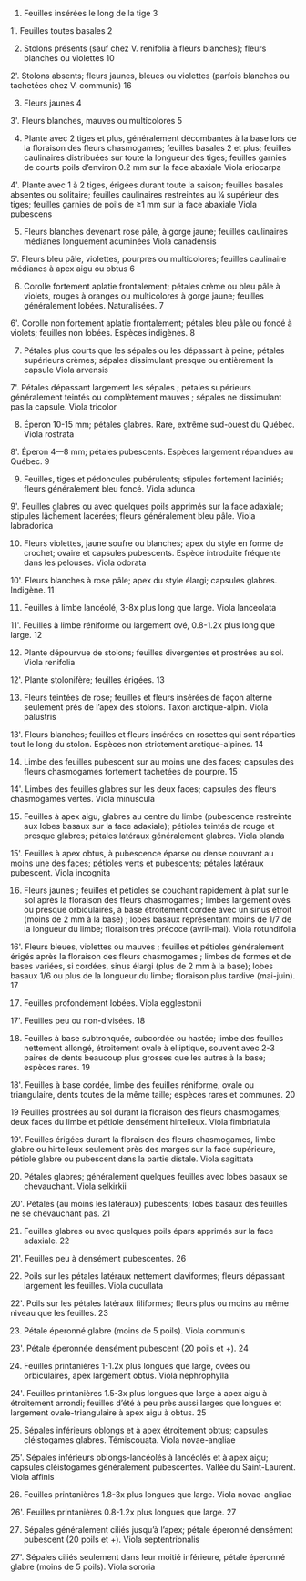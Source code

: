 
1. Feuilles insérées le long de la tige 3

1'. Feuilles toutes basales 2

2. Stolons présents (sauf chez V. renifolia à fleurs blanches); fleurs blanches ou
violettes 10

2'. Stolons absents; fleurs jaunes, bleues ou violettes (parfois blanches ou tachetées chez V. communis) 16

3. Fleurs jaunes 4

3'. Fleurs blanches, mauves ou multicolores 5

4. Plante avec 2 tiges et plus, généralement décombantes à la base lors de la floraison des fleurs
chasmogames; feuilles basales 2 et plus; feuilles caulinaires distribuées sur toute la longueur des tiges;
feuilles garnies de courts poils d’environ 0.2 mm sur la face
abaxiale Viola eriocarpa

4'. Plante avec 1 à 2 tiges, érigées durant toute la saison; feuilles basales absentes ou solitaire; feuilles
caulinaires restreintes au ¼ supérieur des tiges; feuilles garnies de poils de ≥1 mm sur la face abaxiale Viola pubescens

5. Fleurs blanches devenant rose pâle, à gorge jaune; feuilles caulinaires médianes longuement
acuminées Viola canadensis

5'. Fleurs bleu pâle, violettes, pourpres ou multicolores; feuilles caulinaire médianes à apex aigu ou
obtus 6

6. Corolle fortement aplatie frontalement; pétales crème ou bleu pâle à violets, rouges à oranges ou
multicolores à gorge jaune; feuilles généralement lobées. Naturalisées. 7

6'. Corolle non fortement aplatie frontalement; pétales bleu pâle ou foncé à violets; feuilles non lobées.
Espèces indigènes. 8

7. Pétales plus courts que les sépales ou les dépassant à peine; pétales supérieurs crèmes; sépales
dissimulant presque ou entièrement la capsule Viola arvensis

7'. Pétales dépassant largement les sépales ; pétales supérieurs généralement teintés ou complètement
mauves ; sépales ne dissimulant pas la capsule. Viola tricolor

8. Éperon 10-15 mm; pétales glabres. Rare, extrême sud-ouest du Québec. Viola rostrata

8'. Éperon 4—8 mm; pétales pubescents. Espèces largement répandues au Québec. 9

9. Feuilles, tiges et pédoncules pubérulents; stipules fortement laciniés; fleurs généralement bleu
foncé. Viola adunca

9'. Feuilles glabres ou avec quelques poils apprimés sur la face adaxiale; stipules lâchement lacérées;
fleurs généralement bleu pâle. Viola labradorica

10. Fleurs violettes, jaune soufre ou blanches; apex du style en forme de crochet; ovaire et capsules
pubescents. Espèce introduite fréquente dans les pelouses. Viola odorata

10'. Fleurs blanches à rose pâle; apex du style élargi; capsules glabres. Indigène. 11

11. Feuilles à limbe lancéolé, 3-8x plus long que large. Viola lanceolata

11'. Feuilles à limbe réniforme ou largement ové, 0.8-1.2x plus long que large. 12

12. Plante dépourvue de stolons; feuilles divergentes et prostrées au sol. Viola renifolia

12'. Plante stolonifère; feuilles érigées. 13

13. Fleurs teintées de rose; feuilles et fleurs insérées de façon alterne seulement près de l’apex des stolons.
Taxon arctique-alpin. Viola palustris

13'. Fleurs blanches; feuilles et fleurs insérées en rosettes qui sont réparties tout le long du stolon. Espèces
non strictement arctique-alpines. 14

14. Limbe des feuilles pubescent sur au moins une des faces; capsules des fleurs chasmogames fortement
tachetées de pourpre. 15

14'. Limbes des feuilles glabres sur les deux faces; capsules des fleurs chasmogames vertes. Viola minuscula

15. Feuilles à apex aigu, glabres au centre du limbe (pubescence restreinte aux lobes basaux sur la face
adaxiale); pétioles teintés de rouge et presque glabres; pétales latéraux généralement
glabres. Viola blanda

15'. Feuilles à apex obtus, à pubescence éparse ou dense couvrant au moins une des faces; pétioles verts et
pubescents; pétales latéraux pubescent. Viola incognita

16. Fleurs jaunes ; feuilles et pétioles se couchant rapidement à plat sur le sol après la floraison des fleurs
chasmogames ; limbes largement ovés ou presque orbiculaires, à base étroitement cordée avec un sinus
étroit (moins de 2 mm à la base) ; lobes basaux représentant moins de 1/7 de la longueur du limbe;
floraison très précoce (avril-mai). Viola rotundifolia

16'. Fleurs bleues, violettes ou mauves ; feuilles et pétioles généralement érigés après la floraison des
fleurs chasmogames ; limbes de formes et de bases variées, si cordées, sinus élargi (plus de 2 mm à la
base); lobes basaux 1/6 ou plus de la longueur du limbe; floraison plus tardive (mai-juin). 17

17. Feuilles profondément lobées. Viola egglestonii

17'. Feuilles peu ou non-divisées. 18

18. Feuilles à base subtronquée, subcordée ou hastée; limbe des feuilles nettement allongé, étroitement
ovale à elliptique, souvent avec 2-3 paires de dents beaucoup plus grosses que les autres à la base; espèces
rares. 19

18'. Feuilles à base cordée, limbe des feuilles réniforme, ovale ou triangulaire, dents toutes de la même
taille; espèces rares et communes. 20

19 Feuilles prostrées au sol durant la floraison des fleurs chasmogames; deux faces du limbe et pétiole
densément hirtelleux. Viola fimbriatula

19'. Feuilles érigées durant la floraison des fleurs chasmogames, limbe glabre ou hirtelleux seulement près
des marges sur la face supérieure, pétiole glabre ou pubescent dans la partie distale. Viola sagittata

20. Pétales glabres; généralement quelques feuilles avec lobes basaux se chevauchant. Viola selkirkii

20'. Pétales (au moins les latéraux) pubescents; lobes basaux des feuilles ne se chevauchant pas. 21

21. Feuilles glabres ou avec quelques poils épars apprimés sur la face adaxiale. 22

21'. Feuilles peu à densément pubescentes. 26

22. Poils sur les pétales latéraux nettement claviformes; fleurs dépassant largement les
feuilles. Viola cucullata

22'. Poils sur les pétales latéraux filiformes; fleurs plus ou moins au même niveau que les feuilles. 23

23. Pétale éperonné glabre (moins de 5 poils). Viola communis

23'. Pétale éperonnée densément pubescent (20 poils et +). 24

24. Feuilles printanières 1-1.2x plus longues que large, ovées ou orbiculaires, apex largement
obtus. Viola nephrophylla

24'. Feuilles printanières 1.5-3x plus longues que large à apex aigu à étroitement arrondi; feuilles d’été à
peu près aussi larges que longues et largement ovale-triangulaire à apex aigu à obtus. 25

25. Sépales inférieurs oblongs et à apex étroitement obtus; capsules cléistogames glabres. Témiscouata. Viola novae-angliae

25'. Sépales inférieurs oblongs-lancéolés à lancéolés et à apex aigu; capsules cléistogames généralement
pubescentes. Vallée du Saint-Laurent. Viola affinis

26. Feuilles printanières 1.8-3x plus longues que large. Viola novae-angliae

26'. Feuilles printanières 0.8-1.2x plus longues que large. 27

27. Sépales généralement ciliés jusqu’à l’apex; pétale éperonné densément pubescent (20 poils et
+). Viola septentrionalis

27'. Sépales ciliés seulement dans leur moitié inférieure, pétale éperonné glabre (moins de 5
poils). Viola sororia



